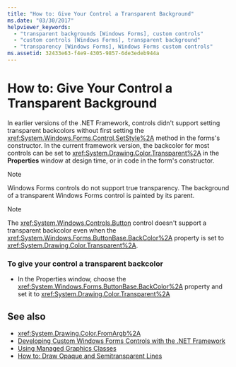```yaml
---
title: "How to: Give Your Control a Transparent Background"
ms.date: "03/30/2017"
helpviewer_keywords: 
  - "transparent backgrounds [Windows Forms], custom controls"
  - "custom controls [Windows Forms], transparent background"
  - "transparency [Windows Forms], Windows Forms custom controls"
ms.assetid: 32433e63-f4e9-4305-9857-6de3edeb944a
---
```

# How to: Give Your Control a Transparent Background
In earlier versions of the .NET Framework, controls didn't support setting transparent backcolors without first setting the <xref:System.Windows.Forms.Control.SetStyle%2A> method in the forms's constructor. In the current framework version, the backcolor for most controls can be set to <xref:System.Drawing.Color.Transparent%2A> in the **Properties** window at design time, or in code in the form's constructor.  
  
> [!NOTE]
> Windows Forms controls do not support true transparency. The background of a transparent Windows Forms control is painted by its parent.  
  
> [!NOTE]
> The <xref:System.Windows.Controls.Button> control doesn't support a transparent backcolor even when the <xref:System.Windows.Forms.ButtonBase.BackColor%2A> property is set to <xref:System.Drawing.Color.Transparent%2A>.  
  
### To give your control a transparent backcolor  
  
- In the Properties window, choose the <xref:System.Windows.Forms.ButtonBase.BackColor%2A> property and set it to <xref:System.Drawing.Color.Transparent%2A>  
  
## See also

- <xref:System.Drawing.Color.FromArgb%2A>
- [Developing Custom Windows Forms Controls with the .NET Framework](developing-custom-windows-forms-controls.md)
- [Using Managed Graphics Classes](../advanced/using-managed-graphics-classes.md)
- [How to: Draw Opaque and Semitransparent Lines](../advanced/how-to-draw-opaque-and-semitransparent-lines.md)
